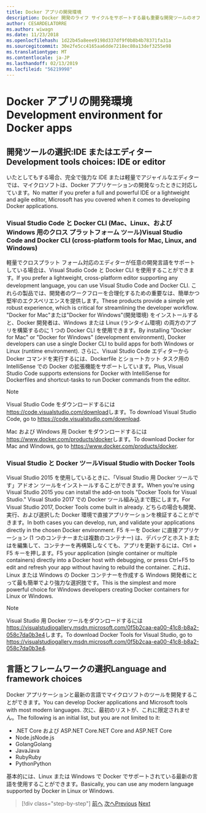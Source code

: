```yaml
---
title: Docker アプリの開発環境
description: Docker 開発のライフ サイクルをサポートする最も重要な開発ツールのオプションの確認を取得します。
author: CESARDELATORRE
ms.author: wiwagn
ms.date: 11/23/2018
ms.openlocfilehash: 1d22b45a8eee9198d337df9f0b8b4b78371fa31a
ms.sourcegitcommit: 30e2fe5cc4165aa6dde7218ec80a13def3255e98
ms.translationtype: MT
ms.contentlocale: ja-JP
ms.lasthandoff: 02/13/2019
ms.locfileid: "56219998"
---
```

# <a name="development-environment-for-docker-apps"></a><span data-ttu-id="06b08-103">Docker アプリの開発環境</span><span class="sxs-lookup"><span data-stu-id="06b08-103">Development environment for Docker apps</span></span>

## <a name="development-tools-choices-ide-or-editor"></a><span data-ttu-id="06b08-104">開発ツールの選択:IDE またはエディター</span><span class="sxs-lookup"><span data-stu-id="06b08-104">Development tools choices: IDE or editor</span></span>

<span data-ttu-id="06b08-105">いたとしてもする場合、完全で強力な IDE または軽量でアジャイルなエディターでは、マイクロソフトは、Docker アプリケーションの開発なったときに対応しています。</span><span class="sxs-lookup"><span data-stu-id="06b08-105">No matter if you prefer a full and powerful IDE or a lightweight and agile editor, Microsoft has you covered when it comes to developing Docker applications.</span></span>

### <a name="visual-studio-code-and-docker-cli-cross-platform-tools-for-mac-linux-and-windows"></a><span data-ttu-id="06b08-106">Visual Studio Code と Docker CLI (Mac、Linux、および Windows 用のクロス プラットフォーム ツール)</span><span class="sxs-lookup"><span data-stu-id="06b08-106">Visual Studio Code and Docker CLI (cross-platform tools for Mac, Linux, and Windows)</span></span>

<span data-ttu-id="06b08-107">軽量でクロスプラット フォーム対応のエディターが任意の開発言語をサポートしている場合は、Visual Studio Code と Docker CLI を使用することができます。</span><span class="sxs-lookup"><span data-stu-id="06b08-107">If you prefer a lightweight, cross-platform editor supporting any development language, you can use Visual Studio Code and Docker CLI.</span></span> <span data-ttu-id="06b08-108">これらの製品では、開発者のワークフローを合理化するための重要なは、簡単かつ堅牢のエクスペリエンスを提供します。</span><span class="sxs-lookup"><span data-stu-id="06b08-108">These products provide a simple yet robust experience, which is critical for streamlining the developer workflow.</span></span> <span data-ttu-id="06b08-109">"Docker for Mac"または"Docker for Windows"(開発環境) をインストールすると、Docker 開発者は、Windows または Linux (ランタイム環境) の両方のアプリを構築するのに 1 つの Docker CLI を使用できます。</span><span class="sxs-lookup"><span data-stu-id="06b08-109">By installing "Docker for Mac" or "Docker for Windows" (development environment), Docker developers can use a single Docker CLI to build apps for both Windows or Linux (runtime environment).</span></span> <span data-ttu-id="06b08-110">さらに、Visual Studio Code エディターから Docker コマンドを実行するには、Dockerfile とショートカット タスク用の IntelliSense での Docker の拡張機能をサポートしています。</span><span class="sxs-lookup"><span data-stu-id="06b08-110">Plus, Visual Studio Code supports extensions for Docker with IntelliSense for Dockerfiles and shortcut-tasks to run Docker commands from the editor.</span></span>

> [!NOTE]
> <span data-ttu-id="06b08-111">Visual Studio Code をダウンロードするには<https://code.visualstudio.com/download>します。</span><span class="sxs-lookup"><span data-stu-id="06b08-111">To download Visual Studio Code, go to <https://code.visualstudio.com/download>.</span></span>

<span data-ttu-id="06b08-112">Mac および Windows 用 Docker をダウンロードするには<https://www.docker.com/products/docker>します。</span><span class="sxs-lookup"><span data-stu-id="06b08-112">To download Docker for Mac and Windows, go to <https://www.docker.com/products/docker>.</span></span>

### <a name="visual-studio-with-docker-tools"></a><span data-ttu-id="06b08-113">Visual Studio と Docker ツール</span><span class="sxs-lookup"><span data-stu-id="06b08-113">Visual Studio with Docker Tools</span></span>

<span data-ttu-id="06b08-114">Visual Studio 2015 を使用しているときに、「Visual Studio 用 Docker ツールです」アドオン ツールをインストールすることができます。</span><span class="sxs-lookup"><span data-stu-id="06b08-114">When you're using Visual Studio 2015 you can install the add-on tools "Docker Tools for Visual Studio."</span></span> <span data-ttu-id="06b08-115">Visual Studio 2017 での Docker ツール組み込まで既にします。</span><span class="sxs-lookup"><span data-stu-id="06b08-115">For Visual Studio 2017, Docker Tools come built in already.</span></span> <span data-ttu-id="06b08-116">どちらの場合も開発、実行、および選択した Docker 環境で直接アプリケーションを検証することができます。</span><span class="sxs-lookup"><span data-stu-id="06b08-116">In both cases you can develop, run, and validate your applications directly in the chosen Docker environment.</span></span> <span data-ttu-id="06b08-117">F5 キーを Docker に直接アプリケーション (1 つのコンテナーまたは複数のコンテナー) は、デバッグとホストまたはを編集して、コンテナーを再構築しなくても、アプリを更新するには、Ctrl + F5 キーを押します。</span><span class="sxs-lookup"><span data-stu-id="06b08-117">F5 your application (single container or multiple containers) directly into a Docker host with debugging, or press Ctrl+F5 to edit and refresh your app without having to rebuild the container.</span></span> <span data-ttu-id="06b08-118">これは、Linux または Windows の Docker コンテナーを作成する Windows 開発者にとって最も簡単でより強力な選択肢です。</span><span class="sxs-lookup"><span data-stu-id="06b08-118">This is the simplest and more powerful choice for Windows developers creating Docker containers for Linux or Windows.</span></span>

> [!NOTE]
> <span data-ttu-id="06b08-119">Visual Studio 用 Docker ツールをダウンロードするには<https://visualstudiogallery.msdn.microsoft.com/0f5b2caa-ea00-41c8-b8a2-058c7da0b3e4>します。</span><span class="sxs-lookup"><span data-stu-id="06b08-119">To download Docker Tools for Visual Studio, go to <https://visualstudiogallery.msdn.microsoft.com/0f5b2caa-ea00-41c8-b8a2-058c7da0b3e4>.</span></span>

## <a name="language-and-framework-choices"></a><span data-ttu-id="06b08-120">言語とフレームワークの選択</span><span class="sxs-lookup"><span data-stu-id="06b08-120">Language and framework choices</span></span>

<span data-ttu-id="06b08-121">Docker アプリケーションと最新の言語でマイクロソフトのツールを開発することができます。</span><span class="sxs-lookup"><span data-stu-id="06b08-121">You can develop Docker applications and Microsoft tools with most modern languages.</span></span> <span data-ttu-id="06b08-122">次に、最初のリストが、これに限定されません。</span><span class="sxs-lookup"><span data-stu-id="06b08-122">The following is an initial list, but you are not limited to it:</span></span>

-   <span data-ttu-id="06b08-123">.NET Core および ASP.NET Core</span><span class="sxs-lookup"><span data-stu-id="06b08-123">.NET Core and ASP.NET Core</span></span>
-   <span data-ttu-id="06b08-124">Node.js</span><span class="sxs-lookup"><span data-stu-id="06b08-124">Node.js</span></span>
-   <span data-ttu-id="06b08-125">Golang</span><span class="sxs-lookup"><span data-stu-id="06b08-125">Golang</span></span>
-   <span data-ttu-id="06b08-126">Java</span><span class="sxs-lookup"><span data-stu-id="06b08-126">Java</span></span>
-   <span data-ttu-id="06b08-127">Ruby</span><span class="sxs-lookup"><span data-stu-id="06b08-127">Ruby</span></span>
-   <span data-ttu-id="06b08-128">Python</span><span class="sxs-lookup"><span data-stu-id="06b08-128">Python</span></span>

<span data-ttu-id="06b08-129">基本的には、Linux または Windows で Docker でサポートされている最新の言語を使用することができます。</span><span class="sxs-lookup"><span data-stu-id="06b08-129">Basically, you can use any modern language supported by Docker in Linux or Windows.</span></span>

>[!div class="step-by-step"]
><span data-ttu-id="06b08-130">[前へ](deploy-azure-kubernetes-service.md)
>[次へ](docker-apps-inner-loop-workflow.md)</span><span class="sxs-lookup"><span data-stu-id="06b08-130">[Previous](deploy-azure-kubernetes-service.md)
[Next](docker-apps-inner-loop-workflow.md)</span></span>